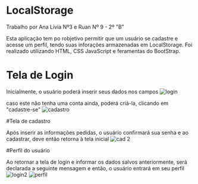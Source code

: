 # LocalStorage
Trabalho por Ana Livia Nº3 e Ruan Nº 9 - 2º "B"

Esta aplicação tem po robjetivo permitir que um usuário se cadastre e acesse um perfil, tendo suas inforações armazenadas em LocalStorage. Foi realizado utilizando HTML, CSS JavaScript e feramentas do BootStrap.

# Tela de Login

Inicialmente, o usuário poderá inserir seus dados nos campos
![login](https://github.com/liviacarvalho07/LocalStorage/assets/111568402/c76168a4-f6ce-484d-a5a1-926edc98868f)

caso este não tenha uma conta ainda, poderá criá-la, clicando em "cadastre-se"
![cadastro](https://github.com/liviacarvalho07/LocalStorage/assets/111568402/c18d7542-9866-4812-9105-daf90a45a69f)

#Tela de cadastro 

Após inserir as informações pedidas, o usuário confirmará sua senha e ao cadastrar, deve então retorna à tela inicial
![cad 2](https://github.com/liviacarvalho07/LocalStorage/assets/111568402/dd2af6dd-760e-4c06-a21f-9ffc500688b2)

#Perfil do usuário

Ao retornar a tela de login e informar os dados salvos anteriormente, será declarada a seguinte mensagem e então, o usuário entrará em seu perfil
![login2](https://github.com/liviacarvalho07/LocalStorage/assets/111568402/c928ebaf-5ce7-49db-b597-6fdf2b50c205)
![perfil](https://github.com/liviacarvalho07/LocalStorage/assets/111568402/a2e2bd9d-e0de-4f25-bc19-eadc72a272be)


